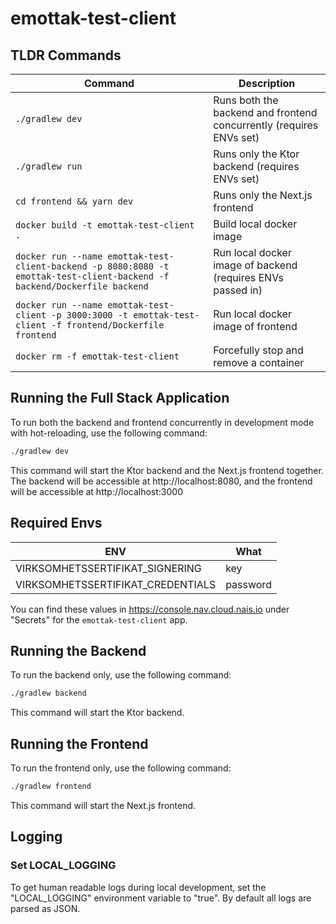 # emottak-test-client

## TLDR Commands

| Command                                                                                                                   | Description                                                        |
|---------------------------------------------------------------------------------------------------------------------------|--------------------------------------------------------------------|
| `./gradlew dev`                                                                                                           | Runs both the backend and frontend concurrently (requires ENVs set) |
| `./gradlew run`                                                                                                           | Runs only the Ktor backend (requires ENVs set)                     |
| `cd frontend && yarn dev`                                                                                                 | Runs only the Next.js frontend                                     |
| `docker build -t emottak-test-client .`                                                                                   | Build local docker image                                           |
| `docker run --name emottak-test-client-backend -p 8080:8080 -t emottak-test-client-backend -f backend/Dockerfile backend` | Run local docker image of backend (requires ENVs passed in)        |
| `docker run --name emottak-test-client -p 3000:3000 -t emottak-test-client -f frontend/Dockerfile frontend`               | Run local docker image of frontend                                 |
| `docker rm -f emottak-test-client`                                                                                        | Forcefully stop and remove a container                             |

## Running the Full Stack Application

To run both the backend and frontend concurrently in development mode with hot-reloading, use the following command:

```bash
./gradlew dev
```

This command will start the Ktor backend and the Next.js frontend together. The backend will be accessible
at http://localhost:8080, and the frontend will be accessible at http://localhost:3000

## Required Envs

| ENV | What     |
| ----|----------|
| VIRKSOMHETSSERTIFIKAT_SIGNERING | key      |
| VIRKSOMHETSSERTIFIKAT_CREDENTIALS | password | 

You can find these values in https://console.nav.cloud.nais.io under "Secrets" for the `emottak-test-client` app.

## Running the Backend

To run the backend only, use the following command:

```bash
./gradlew backend
```

This command will start the Ktor backend.

## Running the Frontend

To run the frontend only, use the following command:

```bash
./gradlew frontend
```

This command will start the Next.js frontend.

## Logging

### Set LOCAL_LOGGING

To get human readable logs during local development, set the "LOCAL_LOGGING" environment variable to "true".
By default all logs are parsed as JSON.